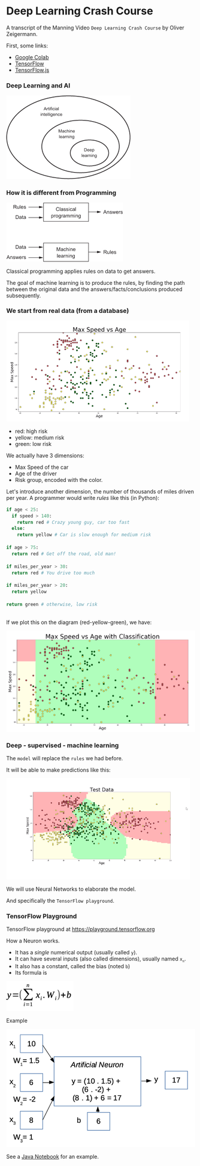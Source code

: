 # Deep Learning Crash Course
A transcript of the Manning Video `Deep Learning Crash Course` by Oliver Zeigermann.

First, some links:
- [Google Colab](https://colab.research.google.com/notebooks/welcome.ipynb)
- [TensorFlow](https://www.tensorflow.org/)
- [TensorFlow.js](https://www.tensorflow.org/js) 

### Deep Learning and AI
![Where](./img/01fig01.jpg)

### How it is different from Programming
![Where](./img/01fig02.jpg)

Classical programming applies rules on data to get answers.

The goal of machine learning is to produce the rules, by finding the path between the original data and the answers/facts/conclusions produced subsequently.

### We start from real data (from a database)
![Real data](./img/real.data.png)

- red: high risk
- yellow: medium risk
- green: low risk

We actually have 3 dimensions:
- Max Speed of the car
- Age of the driver
- Risk group, encoded with the color.

Let's introduce another dimension, the number of thousands of miles driven per year.
A programmer would write _rules_ like this (in Python):
```python
if age < 25:
  if speed > 140:
    return red # Crazy young guy, car too fast
  else:
    return yellow # Car is slow enough for medium risk
    
if age > 75:
  return red # Get off the road, old man!
  
if miles_per_year > 30:
  return red # You drive too much
    
if miles_per_year > 20:
  return yellow 
  
return green # otherwise, low risk  
      
```

If we plot this on the diagram (red-yellow-green), we have:

![Plot](./img/rules.plot.png)

### Deep - supervised - machine learning

The `model` will replace the `rules` we had before.

It will be able to make predictions like this:

![Model](./img/Model.png)

We will use Neural Networks to elaborate the model.

And specifically the `TensorFlow playground`.

<!-- 2. BASIC CONCEPTS OF DEEP SUPERVISED MACHINE LEARNING -->

### TensorFlow Playground
TensorFlow playground at <https://playground.tensorflow.org>

How a Neuron works.

- It has a _single_ numerical output (usually called `y`).
- It can have several inputs (also called dimensions), usually named `x`<small><sub>`n`</sub></small>.
- It also has a constant, called the bias (noted `b`)
- Its formula is

 ![Neuron](./img/neuron.formula.png)
 
Example 

 ![Neuron](./img/neuron.example.png)

See a [Java Notebook](./Neural%20Networks.ipynb) for an example.

